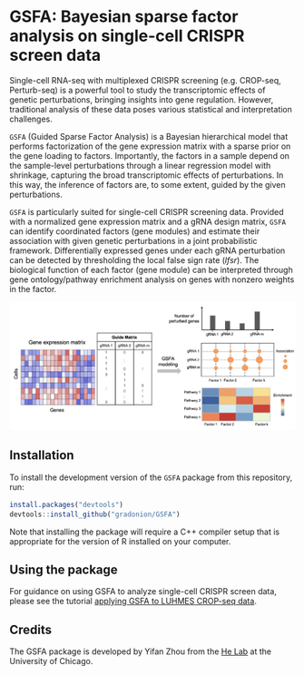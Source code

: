 # GSFA: Bayesian sparse factor analysis on single-cell CRISPR screen data

Single-cell RNA-seq with multiplexed CRISPR screening (e.g. CROP-seq, Perturb-seq) 
is a powerful tool to study the transcriptomic effects of genetic perturbations, 
bringing insights into gene regulation. However, traditional analysis of these data 
poses various statistical and interpretation challenges.

`GSFA` (Guided Sparse Factor Analysis) is a Bayesian hierarchical model that performs 
factorization of the gene expression matrix with a sparse prior on the gene loading to factors. 
Importantly, the factors in a sample depend on the sample-level perturbations through 
a linear regression model with shrinkage, capturing the broad transcriptomic effects of 
perturbations. In this way, the inference of factors are, to some extent, 
guided by the given perturbations.

`GSFA` is particularly suited for single-cell CRISPR screening data. 
Provided with a normalized gene expression matrix and a gRNA design matrix, 
`GSFA` can identify coordinated factors (gene modules) and estimate their association with 
given genetic perturbations in a joint probabilistic framework. 
Differentially expressed genes under each gRNA perturbation can be detected 
by thresholding the local false sign rate (_lfsr_). The biological function 
of each factor (gene module) can be interpreted through gene ontology/pathway enrichment analysis 
on genes with nonzero weights in the factor.

![input output](man/figures/schematic.png)

## Installation

To install the development version of the `GSFA` package from this repository, run:

```R
install.packages("devtools")
devtools::install_github("gradonion/GSFA")
```

Note that installing the package will require a C++ compiler setup that is appropriate for the version of R installed on your computer.

## Using the package

For guidance on using GSFA to analyze single-cell CRISPR screen data, please see the tutorial 
[applying GSFA to LUHMES CROP-seq data](https://gradonion.github.io/GSFA_site/LUHMES_merged_new.gsfa_all_markers_detect_01.html).

## Credits

The GSFA package is developed by Yifan Zhou from the
[He Lab](http://xinhelab.org) at the University of Chicago.
